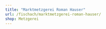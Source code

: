 ```yaml
---
title: "Marktmetzgerei Roman Hauser"
url: /fischach/marktmetzgerei-roman-hauser/
shop: Metzgerei
---
```

